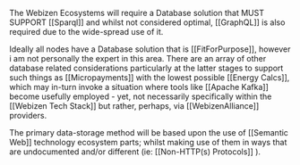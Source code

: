 The Webizen Ecosystems will require a Database solution that MUST SUPPORT [[Sparql]]  and whilst not considered optimal, [[GraphQL]] is also required due to the wide-spread use of it. 

Ideally all nodes have a Database solution that is [[FitForPurpose]], however i am not personally the expert in this area.  There are an array of other database related considerations particularly at the latter stages to support such things as [[Micropayments]] with the lowest possible [[Energy Calcs]], which may in-turn invoke a situation where tools like [[Apache Kafka]] become usefully employed - yet, not necessarily specifically within the [[Webizen Tech Stack]] but rather, perhaps, via [[WebizenAlliance]] providers. 

The primary data-storage method will be based upon the use of [[Semantic Web]] technology ecosystem parts; whilst making use of them in ways that are undocumented and/or different (ie: [[Non-HTTP(s) Protocols]] ).


